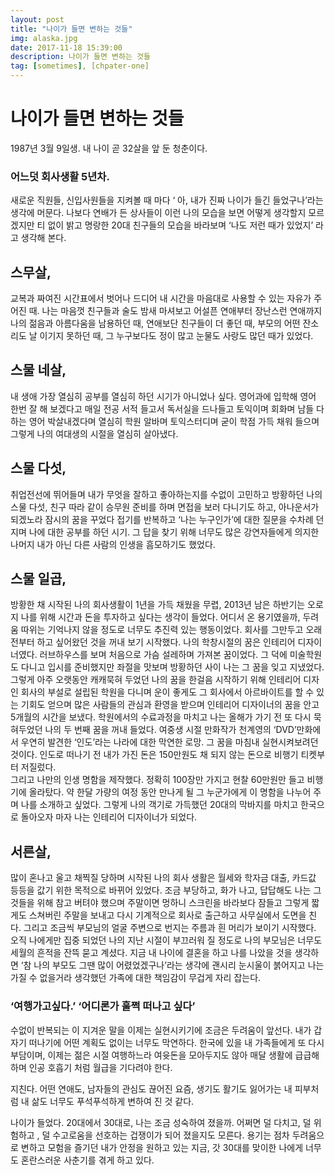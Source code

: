 ```yaml
---
layout: post
title: "나이가 들면 변하는 것들"
img: alaska.jpg
date: 2017-11-18 15:39:00 
description: 나이가 들면 변하는 것들
tag: [sometimes], [chpater-one]
---
```




# 나이가 들면 변하는 것들

1987년 3월 9일생. 내 나이 곧 32살을 앞 둔 청춘이다.
### 어느덧 회사생활 5년차. 
새로운 직원들, 신입사원들을 지켜볼 때 마다 ‘ 아, 내가 진짜 나이가 들긴 들었구나’라는 생각에 머문다. 나보다 연배가 든 상사들이 이런 나의 모습을 보면 어떻게 생각할지 모르겠지만 티 없이 밝고 명랑한 20대 친구들의 모습을 바라보며 ‘나도 저런 때가 있었지’ 라고 생각해 본다. 

## 스무살, 
교복과 짜여진 시간표에서 벗어나 드디어 내 시간을 마음대로 사용할 수 있는 자유가 주어진 때. 나는 마음껏 친구들과 술도 밤새 마셔보고 어설픈 연애부터 장난스런 연애까지 나의 젊음과 아름다움을 남용하던 때, 연애보단 친구들이 더 좋던 때, 부모의 어떤 잔소리도 날 이기지 못하던 때, 그 누구보다도 정이 많고 눈물도 사랑도 많던 때가 있었다. 

## 스물 네살, 
내 생애 가장 열심히 공부를 열심히 하던 시기가 아니었나 싶다. 영어과에 입학해 영어 한번 잘 해 보겠다고 매일 전공 서적 들고서 독서실을 드나들고 토익이며 회화며 남들 다 하는 영어 박살내겠다며 열심히 학원 알바며 토익스터디며 굳이 학점 가득 채워 들으며 그렇게 나의 여대생의 시절을 열심히 살아냈다.

## 스물 다섯, 
취업전선에 뛰어들며 내가 무엇을 잘하고 좋아하는지를 수없이 고민하고 방황하던 나의 스물 다섯, 친구 따라 같이 승무원 준비를 하며 면접을 보러 다니기도 하고, 아나운서가 되겠노라 잠시의 꿈을 꾸었다 접기를 반복하고 ‘나는 누구인가’에 대한 질문을 수차례 던지며 나에 대한 공부를 하던 시기. 그 답을 찾기 위해 너무도 많은 강연자들에게 의지한 나머지 내가 아닌 다른 사람의 인생을 흠모하기도 했었다. 


## 스물 일곱,
방황한 채 시작된 나의 회사생활이 1년을 가득 채웠을 무렵, 2013년 남은 하반기는 오로지 나를 위해 시간과 돈을 투자하고 싶다는 생각이 들었다. 
어디서 온 용기였을까, 두려움 따위는 기억나지 않을 정도로 너무도 추진력 있는 행동이었다.
회사를 그만두고 오래 전부터 하고 싶어왔던 것을 꺼내 보기 시작했다.
나의 학창시절의 꿈은 인테리어 디자이너였다.
러브하우스를 보며 처음으로 가슴 설레하며 가져본 꿈이었다. 그 덕에 미술학원도 다니고 입시를 준비했지만 좌절을 맛보며 방황하던 사이 나는 그 꿈을 잊고 지냈었다. 그렇게 아주 오랫동안 캐캐묵혀 두었던 나의 꿈을 한걸음 시작하기 위해 인테리어 디자인 회사의 부설로 설립된 학원을 다니며 운이 좋게도 그 회사에서 아르바이트를 할 수 있는 기회도 얻으며 많은 사람들의 관심과 환영을 받으며 인테리어 디자이너의 꿈을 안고 5개월의 시간을 보냈다.
학원에서의 수료과정을 마치고 나는 올해가 가기 전 또 다시 묵혀두었던 나의 두 번째 꿈을 꺼내
들었다. 
여중생 시절 만화작가 천계영의 ‘DVD’만화에서 우연히 발견한 ‘인도’라는 나라에 대한 막연한 로망. 그 꿈을 마침내 실현시켜보려던 것이다. 
인도로 떠나기 전 내가 가진 돈은 150만원도 채 되지 않는 돈으로 비행기 티켓부터 저질렀다.  
그리고 나만의 인생 명함을 제작했다. 정확히 100장만 가지고 현찰 60만원만 들고 비행기에 올라탔다. 약 한달 가량의 여정 동안 만나게 될 그 누군가에게 이 명함을 나누어 주며 나를 소개하고 싶었다. 그렇게 나의 객기로 가득했던 20대의 막바지를 마치고 한국으로 돌아오자 마자 나는 인테리어 디자이너가 되었다. 


## 서른살,
많이 혼나고 울고 채찍질 당하며 시작된 나의 회사 생활은 월세와 학자금 대출, 카드값 등등을 값기 위한 목적으로 바뀌어 있었다. 조금 부당하고, 화가 나고, 답답해도 나는 그것들을 위해 참고 버텨야 했으며 주말이면 멍하니 스크린을 바라보다 잠들고 그렇게 짧게도 스쳐버린 주말을 보내고 다시 기계적으로 회사로 출근하고 사무실에서 도면을 친다. 그리고 조금씩 부모님의 얼굴 주변으로 번지는 주름과 흰 머리가 보이기 시작했다. 오직 나에게만 집중 되었던 나의 지난 시절이 부끄러워 질 정도로 나의 부모님은 너무도 세월의 흔적을 잔뜩 묻고 계셨다. 지금 내 나이에 결혼을 하고 나를 나았을 것을 생각하면 ‘참 나의 부모도 그땐 많이 어렸었겠구나’라는 생각에 괜시리 눈시울이 붉어지고 나는 가질 수 없을거라 생각했던 가족에 대한 책임감이 무겁게 자리 잡는다. 

### ‘여행가고싶다.’ ‘어디론가 훌쩍 떠나고 싶다’

수없이 반복되는 이 지겨운 말을 이제는 실현시키기에 조금은 두려움이 앞선다. 
내가 갑자기 떠나기에 어떤 계획도 없이는 너무도 막연하다. 한국에 있을 내 가족들에게 또 다시 부담이며, 이제는 젊은 시절 여행하느라 여윳돈을 모아두지도 않아 매달 생활에 급급해 하며 인공 호흡기 처럼 월급을 기다려야 한다.

지친다. 어떤 연애도, 남자들의 관심도 끊어진 요즘, 생기도 활기도 잃어가는 내 피부처럼 내 삶도 너무도 푸석푸석하게 변하여 진 것 같다.

나이가 들었다.
20대에서 30대로, 나는 조금 성숙하여 졌을까. 어쩌면 덜 다치고, 덜 위험하고 , 덜 수고로움을 선호하는 겁쟁이가 되어 졌을지도 모른다. 
용기는 점차 두려움으로 변하고 모험을 즐기던 내가 안정을 원하고 있는 지금,
갓 30대를 맞이한 나에게 너무도 혼란스러운 사춘기를 겪게 하고 있다.
